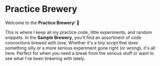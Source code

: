 # Practice Brewery

Welcome to the **Practice Brewery**! 🍻

This is where I keep all my practice code, little experiments, and random snippets.
In the **Sample Brewery**, you'll find an assortment of code concoctions brewed with love. Whether it's a tiny script that does something silly or a more serious experiment gone right (or wrong), it's all here. Perfect for when you need a break from the serious stuff or want to see what I've been tinkering with lately.

